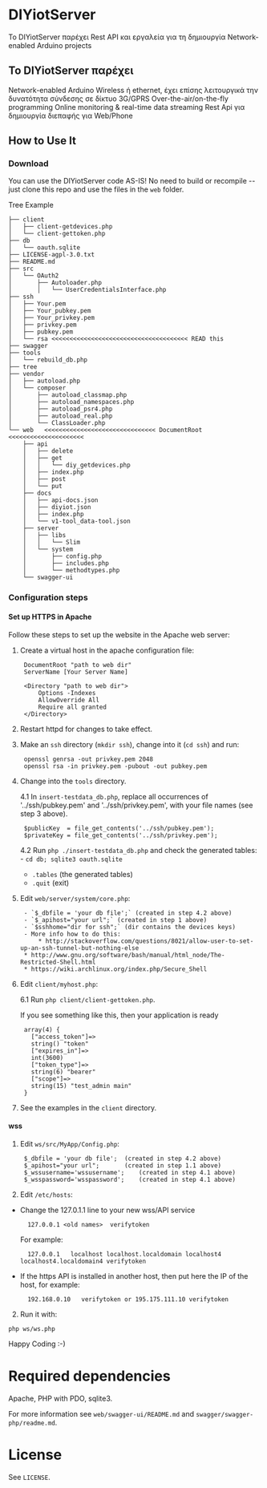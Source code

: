# DIYiotServer

Το DIYiotServer παρέχει Rest API και εργαλεία για τη δημιουργία Network-enabled Arduino projects


## To DIYiotServer παρέχει


Network-enabled Arduino
	Wireless ή  ethernet, έχει επίσης λειτουργικά την δυνατότητα σύνδεσης σε δίκτυο 3G/GPRS
Over-the-air/on-the-fly programming
Online monitoring & real-time data streaming
Rest Api για δημιουργία διεπαφής για Web/Phone

## How to Use It

### Download
You can use the DIYiotServer code AS-IS! No need to build or recompile -- just clone this repo and use the files in the `web` folder.  

Tree Example
```
├── client
│   ├── client-getdevices.php
│   └── client-gettoken.php
├── db
│   └── oauth.sqlite
├── LICENSE-agpl-3.0.txt
├── README.md
├── src
│   └── OAuth2
│       ├── Autoloader.php
│       │   └── UserCredentialsInterface.php
├── ssh
│   ├── Your.pem
│   ├── Your_pubkey.pem
│   ├── Your_privkey.pem
│   ├── privkey.pem
│   ├── pubkey.pem
│   └── rsa <<<<<<<<<<<<<<<<<<<<<<<<<<<<<<<<<<<<<< READ this
├── swagger
├── tools
│   └── rebuild_db.php
├── tree
├── vendor
│   ├── autoload.php
│   └── composer
│       ├── autoload_classmap.php
│       ├── autoload_namespaces.php
│       ├── autoload_psr4.php
│       ├── autoload_real.php
│       └── ClassLoader.php
└── web   <<<<<<<<<<<<<<<<<<<<<<<<<<<<<<< DocumentRoot <<<<<<<<<<<<<<<<<<<<<
    ├── api
    │   ├── delete
    │   ├── get
    │   │   └── diy_getdevices.php
    │   ├── index.php
    │   ├── post
    │   └── put
    ├── docs
    │   ├── api-docs.json
    │   ├── diyiot.json
    │   ├── index.php
    │   └── v1-tool_data-tool.json
    ├── server
    │   ├── libs
    │   │   └── Slim
    │   └── system
    │       ├── config.php
    │       ├── includes.php
    │       └── methodtypes.php
    └── swagger-ui
```
### Configuration steps

#### Set up HTTPS in Apache

Follow these steps to set up the website in the Apache web server:

1. Create a virtual host in the apache configuration file:

        DocumentRoot "path to web dir"
        ServerName [Your Server Name]
    
        <Directory "path to web dir">
            Options -Indexes
            AllowOverride All
            Require all granted
        </Directory>

2. Restart httpd for changes to take effect.

3. Make an `ssh` directory (`mkdir ssh`), change into it (`cd ssh`) and run:

        openssl genrsa -out privkey.pem 2048
        openssl rsa -in privkey.pem -pubout -out pubkey.pem 

4. Change into the `tools` directory.

    4.1 In `insert-testdata_db.php`, replace all occurrences of '../ssh/pubkey.pem' and '../ssh/privkey.pem', with your file names (see step 3 above).

        $publicKey  = file_get_contents('../ssh/pubkey.pem');
        $privateKey = file_get_contents('../ssh/privkey.pem');

    4.2 Run `php ./insert-testdata_db.php` and check the generated tables:
        - `cd db; sqlite3 oauth.sqlite`
	- `.tables`  (the generated tables)
	- `.quit`    (exit)

5. Edit `web/server/system/core.php`:

        - `$_dbfile = 'your db file';` (created in step 4.2 above)
        - `$_apihost="your url";` (created in step 1 above)
        - `$sshhome="dir for ssh";` (dir contains the devices keys)
        - More info how to do this:
            * http://stackoverflow.com/questions/8021/allow-user-to-set-up-an-ssh-tunnel-but-nothing-else
	    * http://www.gnu.org/software/bash/manual/html_node/The-Restricted-Shell.html
	    * https://wiki.archlinux.org/index.php/Secure_Shell

6. Edit `client/myhost.php`:

     6.1 Run `php client/client-gettoken.php`.

	If you see something like this, then your application is ready

        array(4) {
          ["access_token"]=>
          string() "token"
          ["expires_in"]=>
          int(3600)
          ["token_type"]=>
          string(6) "bearer"
          ["scope"]=>
          string(15) "test_admin main"
        }

6. See the examples in the `client` directory.

#### wss

1. Edit `ws/src/MyApp/Config.php`:

        $_dbfile = 'your db file'; 	(created in step 4.2 above)
        $_apihost="your url"; 		(created in step 1.1 above)	
        $_wssusername='wssusername'; 	(created in step 4.1 above)
        $_wsspassword='wsspassword';	(created in step 4.1 above)

2. Edit `/etc/hosts`:

  - Change the 127.0.1.1 line to your new wss/API service

          127.0.0.1 <old names>  verifytoken 

      For example:

          127.0.0.1   localhost localhost.localdomain localhost4 localhost4.localdomain4 verifytoken

  - If the https API is installed in another host, then put here the IP of the host, for example:
	
          192.168.0.10   verifytoken or 195.175.111.10 verifytoken


2. Run it with:
````
php ws/ws.php
````

Happy Coding :-)


# Required dependencies

Apache, PHP with PDO, sqlite3.

For more information see `web/swagger-ui/README.md` and `swagger/swagger-php/readme.md`.

# License

See `LICENSE`.

